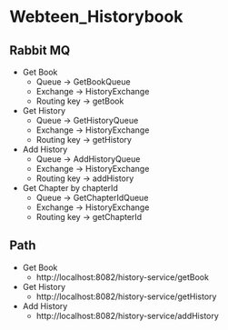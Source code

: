 # Webteen_Historybook
## Rabbit MQ
* Get Book
  * Queue -> GetBookQueue
  * Exchange -> HistoryExchange
  * Routing key -> getBook
* Get History
  * Queue -> GetHistoryQueue
  * Exchange -> HistoryExchange
  * Routing key -> getHistory
* Add History
  * Queue -> AddHistoryQueue
  * Exchange -> HistoryExchange
  * Routing key -> addHistory
* Get Chapter by chapterId
  * Queue -> GetChapterIdQueue
  * Exchange -> HistoryExchange
  * Routing key -> getChapterId
## Path
* Get Book
  * http://localhost:8082/history-service/getBook
* Get History
  * http://localhost:8082/history-service/getHistory
* Add History
  * http://localhost:8082/history-service/addHistory
